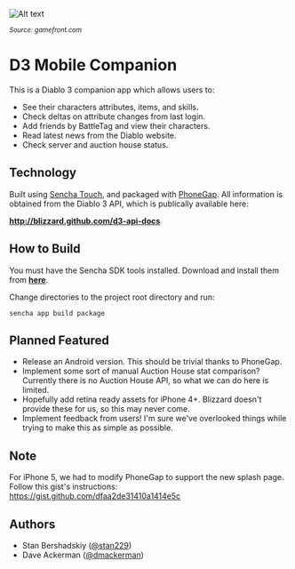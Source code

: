 ![Alt text](http://cdn2.gamefront.com/wp-content/uploads/2011/10/diablo3z.jpg?cda6c1)

<sub>*Source: gamefront.com*</sub>

# D3 Mobile Companion
This is a Diablo 3 companion app which allows users to:
- See their characters attributes, items, and skills.
- Check deltas on attribute changes from last login.
- Add friends by BattleTag and view their characters.
- Read latest news from the Diablo website.
- Check server and auction house status.

## Technology
Built using [Sencha Touch](http://sencha.com/touch), and packaged with [PhoneGap](http://phonegap.com).
All information is obtained from the Diablo 3 API, which is publically available here:

**http://blizzard.github.com/d3-api-docs**

## How to Build
You must have the Sencha SDK tools installed. Download and install them from [**here**](http://www.sencha.com/products/sdk-tools).

Change directories to the project root directory and run:

`sencha app build package`

## Planned Featured
* Release an Android version. This should be trivial thanks to PhoneGap.
* Implement some sort of manual Auction House stat comparison? Currently there is no Auction House API, so what we can do here is limited.
* Hopefully add retina ready assets for iPhone 4+. Blizzard doesn't provide these for us, so this may never come.
* Implement feedback from users! I'm sure we've overlooked things while trying to make this as simple as possible.

## Note
For iPhone 5, we had to modify PhoneGap to support the new splash page.
Follow this gist's instructions:
https://gist.github.com/dfaa2de31410a1414e5c

## Authors
- Stan Bershadskiy ([@stan229](http://twitter.com/stan229))
- Dave Ackerman ([@dmackerman](http://twitter.com/dmackerman))

